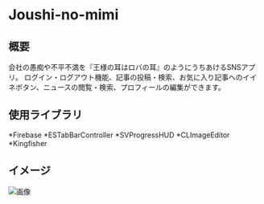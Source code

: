 # Joushi-no-mimi

## 概要
会社の愚痴や不平不満を『王様の耳はロバの耳』のようにうちあけるSNSアプリ。
ログイン・ログアウト機能、記事の投稿・検索、お気に入り記事へのイイネボタン、ニュースの閲覧・検索、プロフィールの編集ができます。

## 使用ライブラリ
*Firebase
*ESTabBarController
*SVProgressHUD
*CLImageEditor
*Kingfisher

## イメージ
![画像](https://user-images.githubusercontent.com/52473279/85937225-8512ce80-b93c-11ea-9aca-fab571d4f681.png)

